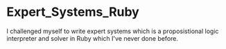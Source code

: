 # Expert_Systems_Ruby
I challenged myself to write expert systems which is a proposistional logic interpreter and solver in Ruby which I've never done before.
